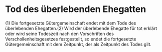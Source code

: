 # Tod des überlebenden Ehegatten

(1) Die fortgesetzte Gütergemeinschaft endet mit dem Tode des überlebenden Ehegatten.(2) Wird der überlebende Ehegatte für tot erklärt oder wird seine Todeszeit nach den Vorschriften des Verschollenheitsgesetzes festgestellt, so endet die fortgesetzte Gütergemeinschaft mit dem Zeitpunkt, der als Zeitpunkt des Todes gilt. 

